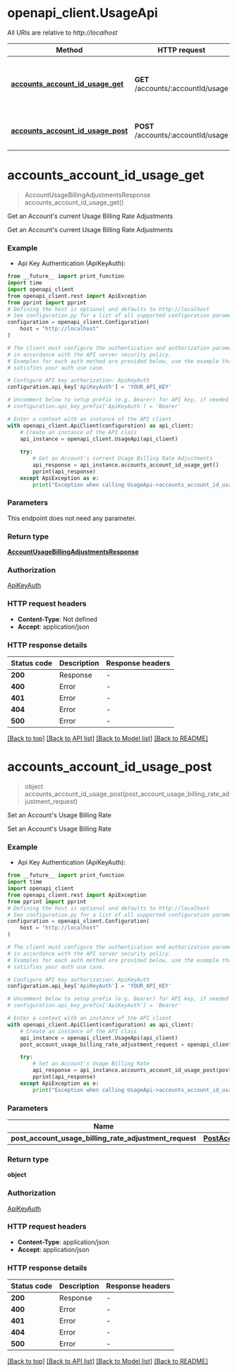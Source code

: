 # openapi_client.UsageApi

All URIs are relative to *http://localhost*

Method | HTTP request | Description
------------- | ------------- | -------------
[**accounts_account_id_usage_get**](UsageApi.md#accounts_account_id_usage_get) | **GET** /accounts/:accountId/usage | Get an Account&#39;s current Usage Billing Rate Adjustments
[**accounts_account_id_usage_post**](UsageApi.md#accounts_account_id_usage_post) | **POST** /accounts/:accountId/usage | Set an Account&#39;s Usage Billing Rate


# **accounts_account_id_usage_get**
> AccountUsageBillingAdjustmentsResponse accounts_account_id_usage_get()

Get an Account's current Usage Billing Rate Adjustments

Get an Account's current Usage Billing Rate Adjustments

### Example

* Api Key Authentication (ApiKeyAuth):
```python
from __future__ import print_function
import time
import openapi_client
from openapi_client.rest import ApiException
from pprint import pprint
# Defining the host is optional and defaults to http://localhost
# See configuration.py for a list of all supported configuration parameters.
configuration = openapi_client.Configuration(
    host = "http://localhost"
)

# The client must configure the authentication and authorization parameters
# in accordance with the API server security policy.
# Examples for each auth method are provided below, use the example that
# satisfies your auth use case.

# Configure API key authorization: ApiKeyAuth
configuration.api_key['ApiKeyAuth'] = 'YOUR_API_KEY'

# Uncomment below to setup prefix (e.g. Bearer) for API key, if needed
# configuration.api_key_prefix['ApiKeyAuth'] = 'Bearer'

# Enter a context with an instance of the API client
with openapi_client.ApiClient(configuration) as api_client:
    # Create an instance of the API class
    api_instance = openapi_client.UsageApi(api_client)
    
    try:
        # Get an Account's current Usage Billing Rate Adjustments
        api_response = api_instance.accounts_account_id_usage_get()
        pprint(api_response)
    except ApiException as e:
        print("Exception when calling UsageApi->accounts_account_id_usage_get: %s\n" % e)
```

### Parameters
This endpoint does not need any parameter.

### Return type

[**AccountUsageBillingAdjustmentsResponse**](AccountUsageBillingAdjustmentsResponse.md)

### Authorization

[ApiKeyAuth](../README.md#ApiKeyAuth)

### HTTP request headers

 - **Content-Type**: Not defined
 - **Accept**: application/json

### HTTP response details
| Status code | Description | Response headers |
|-------------|-------------|------------------|
**200** | Response |  -  |
**400** | Error |  -  |
**401** | Error |  -  |
**404** | Error |  -  |
**500** | Error |  -  |

[[Back to top]](#) [[Back to API list]](../README.md#documentation-for-api-endpoints) [[Back to Model list]](../README.md#documentation-for-models) [[Back to README]](../README.md)

# **accounts_account_id_usage_post**
> object accounts_account_id_usage_post(post_account_usage_billing_rate_adjustment_request)

Set an Account's Usage Billing Rate

Set an Account's Usage Billing Rate

### Example

* Api Key Authentication (ApiKeyAuth):
```python
from __future__ import print_function
import time
import openapi_client
from openapi_client.rest import ApiException
from pprint import pprint
# Defining the host is optional and defaults to http://localhost
# See configuration.py for a list of all supported configuration parameters.
configuration = openapi_client.Configuration(
    host = "http://localhost"
)

# The client must configure the authentication and authorization parameters
# in accordance with the API server security policy.
# Examples for each auth method are provided below, use the example that
# satisfies your auth use case.

# Configure API key authorization: ApiKeyAuth
configuration.api_key['ApiKeyAuth'] = 'YOUR_API_KEY'

# Uncomment below to setup prefix (e.g. Bearer) for API key, if needed
# configuration.api_key_prefix['ApiKeyAuth'] = 'Bearer'

# Enter a context with an instance of the API client
with openapi_client.ApiClient(configuration) as api_client:
    # Create an instance of the API class
    api_instance = openapi_client.UsageApi(api_client)
    post_account_usage_billing_rate_adjustment_request = openapi_client.PostAccountUsageBillingRateAdjustmentRequest() # PostAccountUsageBillingRateAdjustmentRequest | 

    try:
        # Set an Account's Usage Billing Rate
        api_response = api_instance.accounts_account_id_usage_post(post_account_usage_billing_rate_adjustment_request)
        pprint(api_response)
    except ApiException as e:
        print("Exception when calling UsageApi->accounts_account_id_usage_post: %s\n" % e)
```

### Parameters

Name | Type | Description  | Notes
------------- | ------------- | ------------- | -------------
 **post_account_usage_billing_rate_adjustment_request** | [**PostAccountUsageBillingRateAdjustmentRequest**](PostAccountUsageBillingRateAdjustmentRequest.md)|  | 

### Return type

**object**

### Authorization

[ApiKeyAuth](../README.md#ApiKeyAuth)

### HTTP request headers

 - **Content-Type**: application/json
 - **Accept**: application/json

### HTTP response details
| Status code | Description | Response headers |
|-------------|-------------|------------------|
**200** | Response |  -  |
**400** | Error |  -  |
**401** | Error |  -  |
**404** | Error |  -  |
**500** | Error |  -  |

[[Back to top]](#) [[Back to API list]](../README.md#documentation-for-api-endpoints) [[Back to Model list]](../README.md#documentation-for-models) [[Back to README]](../README.md)

